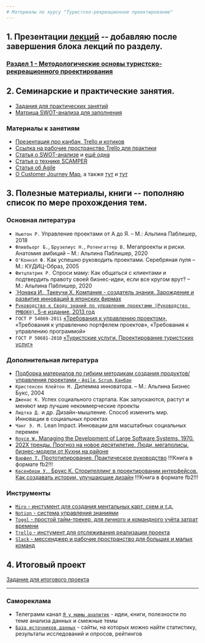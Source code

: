 ```yaml
---     
# Материалы по курсу "Туристско-рекреационное проектирование"  
---    
```

## 1. Презентации [лекций](https://github.com/SergeyZayakin/course_trd/tree/main/%D0%9B%D0%B5%D0%BA%D1%86%D0%B8%D0%B8) -- добавляю после завершения блока лекций по разделу.   
### [Раздел 1 - Методологические основы туристско-рекреационного проектирования](https://github.com/SergeyZayakin/course_trd/blob/main/%D0%9B%D0%B5%D0%BA%D1%86%D0%B8%D0%B8/%D0%A2%D1%83%D1%80%D0%B8%D1%81%D1%82%D1%81%D0%BA%D0%BE-%20%D1%80%D0%B5%D0%BA%D1%80%D0%B5%D0%B0%D1%86%D0%B8%D0%BE%D0%BD%D0%BD%D0%BE%D0%B5%20%20%D0%BF%D1%80%D0%B5%D0%BA%D1%82%D0%B8%D1%80%D0%BE%D0%B2%D0%B0%D0%BD%D0%B8%D0%B5%20%D0%A71%20%D1%821-3.pdf)    
   
## 2. Семинарские и практические занятия.  
* [Задания для практических занятий](https://github.com/SergeyZayakin/course_trd/blob/main/%D0%97%D0%B0%D0%B4%D0%B0%D0%BD%D0%B8%D0%B5%20%D0%B4%D0%BB%D1%8F%20%D0%BF%D1%80%D0%B0%D0%BA%D1%82%D0%B8%D0%BA%D1%83%D0%BC%D0%BE%D0%B2.pdf)    
* [Матрица SWOT-анализа для заполнения](https://github.com/SergeyZayakin/course_trd/blob/main/%D0%9B%D0%B8%D1%82%D0%B5%D1%80%D0%B0%D1%82%D1%83%D1%80%D0%B0/SWOT.pdf)
### Материалы к занятиям  
* [Презентация про канбан, Trello и котиков](https://github.com/SergeyZayakin/course_trd/blob/main/%D0%9B%D0%B5%D0%BA%D1%86%D0%B8%D0%B8/Trello.pdf)    
* [Ссылка на рабочие пространство Trello для практики](https://trello.com/invite/b/SLQDtaTz/8d351911f71f4a0d0bd47583db1f1ad3/практическое-занятие)    
* [Статья о SWOT-анализе](https://vc.ru/marketing/501028-swot-analiz-tri-vida-i-polnyy-gayd-s-primerami) и [ещё одна](https://marketolog.mts.ru/blog/kak-pravilno-ispolzovat-swot-analiz-i-ne-oshibatsya)    
* [Статья о технике SCAMPER](https://vc.ru/life/174700-tehnika-scamper-kak-reshat-problemy-v-biznese-dazhe-esli-sovershenno-ne-umeesh-eto-delat)     
* [Статья об Agile](https://skillbox.ru/media/management/chto_takoe_agile/)   
* [О Customer Journey Map](https://netology.ru/blog/sostavlyaem-cjm), а также [тут](https://vc.ru/marketing/96029-instrukciya-po-sostavleniyu-customer-journey-map-cjm) и [тут](https://habr.com/ru/post/656097/)     
    
## 3.  Полезные материалы, книги -- пополняю список по мере прохождения тем.   
### Основная литература
* `Ньютон Р.` Управление проектами от А до Я. – М.: Альпина Паблишер, 2018   
* `Фливбьорг Б.`, `Брузелиус Н.`, `Ротенгаттер В.` Мегапроекты и риски. Анатомия амбиций – М.: Альпина Паблишер, 2020   
* `О'Коннэл Ф.` Как успешно руководить проектами. Серебряная пуля – М.: КУДИЦ-Образ, 2005   
* `Фитцпатрик Р.` Спроси маму: Как общаться с клиентами и подтвердить правоту своей бизнес-идеи, если все кругом врут? – М.: Альпина Паблишер, 2020 
* [`Нонака И., Такеучи Х. Компания - создатель знания. Зарождение и развитие инноваций в японских фирмах](https://drive.google.com/file/d/1M5qmH3z6ByVjqoh7x_nZ-i9dIEgwcIrn/view?usp=sharing)    
* [`Руководство к Своду знаний по управлению проектами (Руководство PMBOK®)`, 5-е издание, 2013 год](https://drive.google.com/file/d/1aHMhPDD7OmS2C8Oad3bs57b3pf3CgK5H/view?usp=sharing)  
* `ГОСТ Р 54869-2011` [«Требования к управлению проектом»](https://internet-law.ru/gosts/gost/51696/), «Требования к управлению портфелем проектов», «Требования к управлению программой»   
* `ГОСТ Р 50681-2010` [«Туристские услуги. Проектирование туристских услуг»](https://internet-law.ru/gosts/gost/50319/)     
### Дополнительная литература    
* [Подборка материалов по гибким методикам создания продуктов/ управления проектами - `Agile`, `Scrum`, `Канбан`](https://github.com/SergeyZayakin/course_trd/tree/main/%D0%9B%D0%B8%D1%82%D0%B5%D1%80%D0%B0%D1%82%D1%83%D1%80%D0%B0/%D0%93%D0%B8%D0%B1%D0%BA%D0%B8%D0%B5%20%D0%BC%D0%B5%D1%82%D0%BE%D0%B4%D1%8B)
* `Кристенсен Клейтон М.` Дилемма инноватора. – М.: Альпина Бизнес Букс, 2004   
* `Дженас К.` Успех социального стартапа. Как запускаются, растут и меняют мир лучшие некоммерческие проекты   
* `Лидтка Д.` и др. Дизайн-мышление. Способ изменить мир. Инновации в социальных проектах   
* `Чанг Э. М.` Lean Impact. Инновации для масштабных социальных перемен  
* [`Royce W.` Managing the Development of Large Software Systems. 1970.](https://web.archive.org/web/20160318002949/http://www.cs.umd.edu/class/spring2003/cmsc838p/Process/waterfall.pdf)      
* [202Х тренды. Прогноз на новое десятилетие. Люди, мегаполисы, бизнес-модели от Кухни на районе](https://202x.local.kitchen/)   
* [`Варфел Т.` Прототипирование. Практическое руководство](https://drive.google.com/file/d/1gOqzMRcZNvDmwKd-eeuCzh8ZN--sBHG_/view?usp=sharing) !!!Книга в формате fb2!!!     
* [`Кесенбери У.`, Брукс К. Сторителлинг в проектировании интерфейсов. Как создавать истории, улучшающие дизайн](https://drive.google.com/file/d/17cPlSZZ14wztt4kURd3oPu3cKdVc3Bkx/view?usp=sharing) !!!Книга в формате fb2!!!
### Инструменты
* [`Miro` - инстумент для создания ментальных карт, схем и т.д.](https://miro.com/)   
* [`Notion` - система управления знаниями](https://www.notion.so/)    
* [`Toggl`  - простой тайм-трекер, для личного и командного учёта затрат времени](https://toggl.com/)   
* [`Trello` - инстумент для отслеживания реализации проекта](https://trello.com/)   
* [`Slack` - мессенджер и рабочие пространство для больших и малых команд](https://slack.com/)   
 
 ## 4. Итоговый проект   
 [Задание для итогового проекта](https://github.com/SergeyZayakin/course_trd/tree/main/%D0%98%D1%82%D0%BE%D0%B3%D0%BE%D0%B2%D1%8B%D0%B9%20%D0%BF%D1%80%D0%BE%D0%B5%D0%BA%D1%82)
  
     
         
            
---     
### Самореклама   
* Телеграмм канал [`Я у мамы аналитик`](https://t.me/momsanalytics) - идеи, книги, полезности по теме анализа данных и смежные темы   
* [`База источников данных`](https://star-origami-326.notion.site/6bccaa6957c6468a8ce1e9285e246103?v=e03d6dda45094bf6a247b898afda9e73) - cайты, на которых можно найти статистику, результаты исследований и опросов, рейтингов
